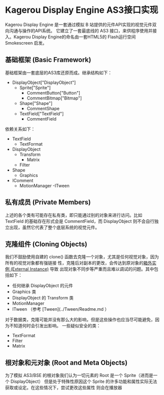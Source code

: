 Kagerou Display Engine AS3接口实现
===============================================
Kagerou Display Engine 是一套通过模拟 B 站提供的元件API实现的视觉元件双向沟通与操作的API系统。
它建立了一套最底线的 AS3 接口，来供程序使用并接入。Kagerou Display Engine的命名由一套HTML5的
Flash运行空间 Smokescreen 启发。

基础框架 (Basic Framework)
-----------------------------------------------
基础框架由一套底层的AS3库还原而成。继承结构如下：

- DisplayObject["DisplayObject"]
    - Sprite["Sprite"]
        - CommentButton["Button"]
        - CommentBitmap["Bitmap"]
    - Shape["Shape"]
        - CommentShape
    - TextField["TextField"]
        - CommentField

依赖关系如下：

- TextField
    - TextFormat
- DisplayObject
    - Transform
        - Matrix
    - Filter
- Shape
    - Graphics
- IComment
    - MotionManager
        -ITween

私有成员 (Private Members)
-------------------------------------------------
上述的各个类有可能存在私有类，即只能通过别的对象来进行访问。比如 TextField 的基础存在形式会是
CommentField，而 DisplayObject 则不会自行独立出现，虽然它代表了整个底层系统的视觉元件。

克隆组件 (Cloning Objects)
-----------------------------------------------
我们不鼓励使用自建的 clone() 函数去克隆一个对象，尤其是任何视觉对象，因为所有的视觉对象都有强链接
性，克隆后对副本的更改，会传达到原对象的[箱外实例 (External Instance)](../Instances.md) 导致
出现对象不同步等严重而且难以调试的问题。其中包括如下：

- 任何继承 DisplayObject 的元件
- Graphics 类
- DisplayObject 的 Transform 类
- MotionManager
- ITween （参考 [Tween](../Tween/Readme.md ）

对于数据类，克隆可能并没有那么大的影响，但是这些操作也应当尽可能避免，因为不知道何时会引发出影响。
一些疑似安全的类：

- TextFormat
- Filter
- Matrix

根对象和元对象 (Root and Meta Objects)
-----------------------------------------------
为了模拟 AS3/BSE 的根对象我们认为一切元素的 Root 是一个 Sprite（进而是一个 DisplayObject）
但是处于特殊性原因这个 Sprite 的许多功能和属性实际无法获取或设定。在这些情况下，尝试更改这些属性
则会在播放器
